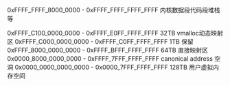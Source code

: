

0xFFFF_FFFF_8000_0000 - 0xFFFF_FFFF_FFFF_FFFF   内核数据段代码段堆栈等


0xFFFF_C100_0000_0000 - 0xFFFF_E0FF_FFFF_FFFF   32TB vmalloc动态映射区
0xFFFF_C000_0000_0000 - 0xFFFF_C0FF_FFFF_FFFF   1TB 保留
0xFFFF_8000_0000_0000 - 0xFFFF_BFFF_FFFF_FFFF   64TB 直接映射区
0x0000_8000_0000_0000 - 0xFFFF_7FFF_FFFF_FFFF   canonical address 空洞 
0x0000_0000_0000_0000 - 0x0000_7FFF_FFFF_FFFF   128TB 用户虚拟内存空间